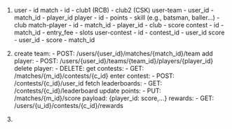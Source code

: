 1.	user
		- id
	match
		- id
		- club1 (RCB)
		- club2 (CSK)
	user-team
		- user_id
		- match_id
		- player_id
	player
		- id
		- points
		- skill (e.g., batsman, baller...)
		- club
	match-player
		- id
		- match_id
		- player_id
		- club
		- score
	contest
		- id
		- match_id
		- entry_fee
		- slots
	user-contest
		- id
		- contest_id
		- user_id
	score
		- user_id
		- score
		- match_id

2.	create team:
		- POST: /users/{user_id}/matches/{match_id}/team
	add player:
		- POST: /users/{user_id}/teams/{team_id}/players/{player_id}
	delete player:
		- DELETE: 
	get contests:
		- GET: /matches/{m_id}/contests/{c_id}
	enter contest:
		- POST: /contests/{c_id}/user_id
	fetch leaderboards:
		- GET: /contests/{c_id}/leaderboard
	update points:
		- PUT: /matches/{m_id}/score
		  payload: {player_id: score,...}
	rewards:
		- GET: /users/{u_id}/contests/{c_id}/rewards

3.	
